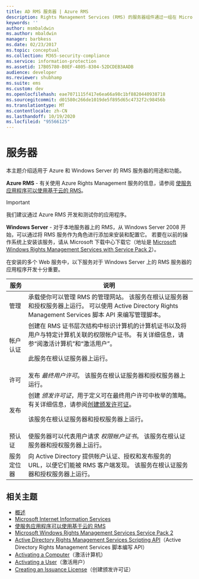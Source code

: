 ```yaml
---
title: AD RMS 服务器 | Azure RMS
description: Rights Management Services (RMS) 的服务器组件通过一组在 Microsoft Internet Information Services 上运行的 Web 服务实现。
keywords: ''
author: msmbaldwin
ms.author: mbaldwin
manager: barbkess
ms.date: 02/23/2017
ms.topic: conceptual
ms.collection: M365-security-compliance
ms.service: information-protection
ms.assetid: 17B05780-B0EF-4805-8304-52DCDEB3AADB
audience: developer
ms.reviewer: shubhamp
ms.suite: ems
ms.custom: dev
ms.openlocfilehash: eae7071115f417e6ea66a98c1bf8820440938718
ms.sourcegitcommit: d01580c266de1019de5f895d65c4732f2c98456b
ms.translationtype: MT
ms.contentlocale: zh-CN
ms.lasthandoff: 10/19/2020
ms.locfileid: "95566125"
---
```

# <a name="server"></a>服务器

本主题介绍适用于 Azure 和 Windows Server 的 RMS 服务器的用途和功能。

**Azure RMS** - 有关使用 Azure Rights Management 服务的信息，请参阅 [使服务应用程序可以使用基于云的 RMS](how-to-use-file-api-with-aadrm-cloud.md)。

> [!IMPORTANT] 
> 我们建议通过 Azure RMS 开发和测试你的应用程序。

**Windows Server** - 对于本地服务器上的 RMS，从 Windows Server 2008 开始，可以通过将 RMS 服务作为角色进行添加来安装和配置它。 若要在以前的操作系统上安装该服务，请从 Microsoft 下载中心下载它（地址是 [Microsoft Windows Rights Management Services with Service Pack 2](https://www.microsoft.com/download/details.aspx?id=4909)）。

在安装的多个 Web 服务中，以下服务对于 Windows Server 上的 RMS 服务器的应用程序开发十分重要。

| 服务 | 说明 |
|---------|-------------|
| 管理 | 承载使你可以管理 RMS 的管理网站。 该服务在根认证服务器和授权服务器上运行。 可以使用 Active Directory Rights Management Services 脚本 API 来编写管理脚本。|
| 帐户认证 |创建在 RMS 证书层次结构中标识计算机的计算机证书以及将用户与特定计算机关联的权限帐户证书。 有关详细信息，请参“阅激活计算机”和“激活用户”。<p><p>此服务在根认证服务器上运行。 |
|许可 | 发布 *最终用户许可*。 该服务在根认证服务器和授权服务器上运行。|
|发布 | 创建 *颁发许可证*，用于定义可在最终用户许可中枚举的策略。 有关详细信息，请参阅[创建颁发许可证](/previous-versions/windows/desktop/adrms_sdk/creating-an-issuance-license)。<p><p>该服务在根认证服务器和授权服务器上运行。|
|预认证 | 使服务器可以代表用户请求 *权限帐户证书*。 该服务在根认证服务器和授权服务器上运行。|
|服务定位器 | 向 Active Directory 提供帐户认证、授权和发布服务的 URL，以便它们能被 RMS 客户端发现。 该服务在根认证服务器和授权服务器上运行。|

## <a name="related-topics"></a>相关主题 ##
* [概述](ad-rms-overview.md)
* [Microsoft Internet Information Services](https://www.iis.net/overview)
* [使服务应用程序可以使用基于云的 RMS](how-to-use-file-api-with-aadrm-cloud.md)
* [Microsoft Windows Rights Management Services Service Pack 2](https://www.microsoft.com/download/details.aspx?id=4909)
* [Active Directory Rights Management Services Scripting API](/previous-versions/windows/desktop/adrms_script/adrms-script-portal)（Active Directory Rights Management Services 脚本编写 API）
* [Activating a Computer](/previous-versions/windows/desktop/adrms_sdk/activating-a-computer)（激活计算机）
* [Activating a User](/previous-versions/windows/desktop/adrms_sdk/activating-a-user)（激活用户）
* [Creating an Issuance License](/previous-versions/windows/desktop/adrms_sdk/creating-an-issuance-license)（创建颁发许可证）